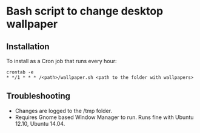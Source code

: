Bash script to change desktop wallpaper
=======================================

Installation
------------

To install as a Cron job that runs every hour:

    crontab -e
    * */1 * * * /<path>/wallpaper.sh <path to the folder with wallpapers>

Troubleshooting
---------------

* Changes are logged to the /tmp folder.
* Requires Gnome based Window Manager to run. Runs fine with Ubuntu 12.10, Ubuntu 14.04.
 
